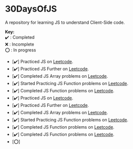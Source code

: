 # 30DaysOfJS
A repository for learning JS to understand Client-Side code.

**Key:**  
   ✔️ : Completed  
   ❌ : Incomplete  
   ⭕ : In progress  

- [✔️] Practiced JS on [Leetcode](https://leetcode.com/studyplan/30-days-of-javascript/).
- [✔️] Practiced JS Further on [Leetcode](https://leetcode.com/studyplan/30-days-of-javascript/).
- [✔️] Completed JS Array problems on [Leetcode](https://leetcode.com/studyplan/30-days-of-javascript/).
- [✔️] Started Practicing JS Function problems on [Leetcode](https://leetcode.com/studyplan/30-days-of-javascript/).
- [✔️] Completed JS Function problems on [Leetcode](https://leetcode.com/studyplan/30-days-of-javascript/).
- [✔️] Practiced JS on [Leetcode](https://leetcode.com/studyplan/30-days-of-javascript/).
- [✔️] Practiced JS Further on [Leetcode](https://leetcode.com/studyplan/30-days-of-javascript/).
- [✔️] Completed JS Array problems on [Leetcode](https://leetcode.com/studyplan/30-days-of-javascript/).
- [✔️] Started Practicing JS Function problems on [Leetcode](https://leetcode.com/studyplan/30-days-of-javascript/).
- [✔️] Completed JS Function problems on [Leetcode](https://leetcode.com/studyplan/30-days-of-javascript/).
- [✔️] Completed JS Function problems on [Leetcode](https://leetcode.com/studyplan/30-days-of-javascript/).
- [⭕]
